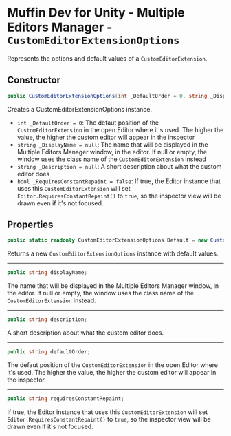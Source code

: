 # Muffin Dev for Unity - Multiple Editors Manager - `CustomEditorExtensionOptions`

Represents the options and default values of a `CustomEditorExtension`.

## Constructor

```cs
public CustomEditorExtensionOptions(int _DefaultOrder = 0, string _DisplayName = null, string _Description = null, bool _RequiresConstantRepaint = false)
```

Creates a CustomEditorExtensionOptions instance.

- `int _DefaultOrder = 0`: The defaut position of the `CustomEditorExtension` in the open Editor where it's used. The higher the value, the higher the custom editor will appear in the inspector
- `string _DisplayName = null`: The name that will be displayed in the Multiple Editors Manager window, in the editor. If null or empty, the window uses the class name of the `CustomEditorExtension` instead
- `string _Description = null`: A short description about what the custom editor does
- `bool _RequiresConstantRepaint = false`: If true, the Editor instance that uses this `CustomEditorExtension` will set `Editor.RequiresConstantRepaint()` to `true`, so the inspector view will be drawn even if it's not focused.

## Properties

```cs
public static readonly CustomEditorExtensionOptions Default = new CustomEditorExtensionOptions();
```

Returns a new `CustomEditorExtensionOptions` instance with default values.

---

```cs
public string displayName;
```

The name that will be displayed in the Multiple Editors Manager window, in the editor. If null or empty, the window uses the class name of the `CustomEditorExtension` instead.

---

```cs
public string description;
```

A short description about what the custom editor does.

---

```cs
public string defaultOrder;
```

The defaut position of the `CustomEditorExtension` in the open Editor where it's used. The higher the value, the higher the custom editor will appear in the inspector.

---

```cs
public string requiresConstantRepaint;
```

If true, the Editor instance that uses this `CustomEditorExtension` will set `Editor.RequiresConstantRepaint()` to `true`, so the inspector view will be drawn even if it's not focused.